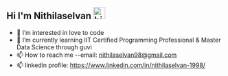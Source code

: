 ## Hi I'm Nithilaselvan <img src="https://user-images.githubusercontent.com/1303154/88677602-1635ba80-d120-11ea-84d8-d263ba5fc3c0.gif" width="28px" alt="hi">
 
- 👀 I’m interested in love to code
- 🌱 I’m currently learning IIT Certified Programming Professional & Master Data Science through guvi
- 📫 How to reach me --email: nithilaselvan98@gmail.com
- 📫 linkedin profile: https://www.linkedin.com/in/nithilaselvan-1998/


